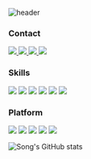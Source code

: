 ![header](https://capsule-render.vercel.app/api?type=waving&color=gray&height=300&section=header&text=WELCOME%20&fontSize=60&animation=fadeIn&fontAlignY=38&desc=Song's%20GitHub%20&descAlignY=51&descAlign=65)

<div>
  <h3>Contact</h3>
	<a href="mailto:thdckdyd123@naver.com">
		<img src="https://img.shields.io/badge/Naver-03C75A?style=flat&logo=Naver&logoColor=white"/>
	</a>

  <a href="mailto:thdckddyd123@gmail.com">
    <img src="https://img.shields.io/badge/Mail-4285F4?style=flat&logo=Gmail&logoColor=white"/>
  </a>
  
  <a href="https://www.instagram.com/songchyy/">
    <img src="https://img.shields.io/badge/Instagram-E4405F?style=flat&logo=Instagram&logoColor=white" />
	</a>
  
  <a href="https://github.com/et007693">
		<img src="https://img.shields.io/badge/Github-181717?style=flat&logo=github&logoColor=white" />
	</a>
</div>

<div>
  <h3>Skills</h3>
  <img src="https://img.shields.io/badge/Python-3766AB?style=flat-square&logo=Python&logoColor=white"/>
  <img src="https://img.shields.io/badge/SQL-1572B6?style=flat-square&logo=MYSQL&logoColor=white"/>
  <img src="https://img.shields.io/badge/Pytorch-F80000?style=flat-square&logo=Pytorch&logoColor=white" />
  <img src="https://img.shields.io/badge/scikit--learn-F7931E?style=flat-square&logo=scikitlearn&logoColor=white">
  <img src="https://img.shields.io/badge/Java-007396?style=flat&logo=OpenJDK&logoColor=white"/>
  <img src="https://img.shields.io/badge/Excel-217346?style=flat-square&logo=Microsoft%20Excel&logoColor=white"/>
  
</div>

<div>
  <h3>Platform</h3>
  <img src="https://img.shields.io/badge/Jupyter-F37626?style=flat-square&logo=Jupyter&logoColor=white"/>
  <img src="https://img.shields.io/badge/Visual%20Studio%20Code-007ACC?style=flat-square&logo=VisualStudioCode&logoColor=white"/>
  <img src="https://img.shields.io/badge/PyCharm-000000?style=flat-square&logo=PyCharm&logoColor=white"/>
  <img src="https://img.shields.io/badge/eclipse-2C2255?style=flat-square&logo=eclipse&logoColor=white"/>
  <img src="https://img.shields.io/badge/GitHub-181717?style=flat-square&logo=GitHub&logoColor=white"/>
  
</div>

  


![Song's GitHub stats](https://github-readme-stats.vercel.app/api?username=et007693&show_icons=true&theme=radical)
